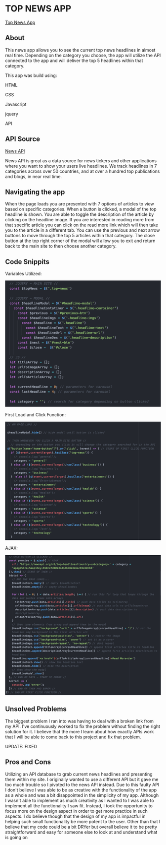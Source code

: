 # TOP NEWS APP
[Top News App](https://gnola.github.io/news_app/)

## About
This news app allows you to see the current top news headlines in almost real time. Depending on the category you choose, the app will utilize the API connected to the app and will deliver the top 5 headlines within that category.


This app was build using:

HTML

CSS

Javascript

jquery

API

## API Source
[News API](https://newsapi.org/)

News API is great as a data source for news tickers and other applications where you want to show your users live headlines. We track headlines in 7 categories across over 50 countries, and at over a hundred top publications and blogs, in near real time.

## Navigating the app
When the page loads you are presented with 7 options of articles to view based on specific categories. When a button is clicked, a modal of the top headline is shown. You are able to toggle the description of the article by clicking on the headline image. If you are interested in reading more from that specific article you can click on the read more link which will then take you to the article in a different tab. You can use the previous and next arrow buttons to move through the top 5 articles within that category. The close button at the top right corner of the modal will allow you to exit and return back to the main site to then choose another category.

## Code Snippits
Variables Utilized:

![alt text](https://github.com/Gnola/Gnola.github.io/blob/master/news_app/imgs/Variables.png "Variables Utilized")


First Load and Click Function:

![alt text](https://github.com/Gnola/Gnola.github.io/blob/master/news_app/imgs/Load_and_click_functions.png "Load and Click Functions")


AJAX:

![alt text](https://github.com/Gnola/Gnola.github.io/blob/master/news_app/imgs/AJAX.png "AJAX")

## Unsolved Problems
The  biggest problem I ran into was having to deal with a broken link from my API. I've continuously worked to fix the problem without finding the right solution for it. I believe that the more I learn about how exactly APIs work that I will be able to come back to this project and fix that problem.

UPDATE: FIXED


## Pros and Cons
Utilizing an API database to grab current news headlines and presenting them within my site. I originally wanted to use a different API but it gave me too much trouble so I pivoted to the news API instead. Due to this faulty API I don't believe I was able to be as creative with the functionality of the app as a whole and was a bit disappointed in the simplicity of my app. Although I wasn't able to implement as much creativity as I wanted to I was able to implement all the functionality I saw fit. Instead, I took the opportunity to focus more on the design aspect in order to get more practice in such aspects. I do believe though that the design of my app is impactful in helping such small functionality be more potent to the user. Other than that I believe that my code could be a bit DRYer but overall believe it to be pretty straightforward and easy for someone else to look at and understand what is going on
